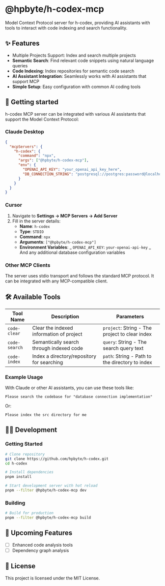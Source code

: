 # @hpbyte/h-codex-mcp

Model Context Protocol server for h-codex, providing AI assistants with tools to interact with code indexing and search functionality.

## ✨ Features

- Multiple Projects Support: Index and search multiple projects
- **Semantic Search**: Find relevant code snippets using natural language queries
- **Code Indexing**: Index repositories for semantic code search
- **AI Assistant Integration**: Seamlessly works with AI assistants that support MCP
- **Simple Setup**: Easy configuration with common AI coding tools

## 🚀 Getting started

h-codex MCP server can be integrated with various AI assistants that support the Model Context Protocol:

### Claude Desktop

```json
{
  "mcpServers": {
    "h-codex": {
      "command": "npx",
      "args": ["@hpbyte/h-codex-mcp"],
      "env": {
        "OPENAI_API_KEY": "your_openai_api_key_here",
        "DB_CONNECTION_STRING": "postgresql://postgres:password@localhost:5432/h-codex"
      }
    }
  }
}
```

### Cursor

1. Navigate to **Settings → MCP Servers → Add Server**
2. Fill in the server details:
   - **Name**: `h-codex`
   - **Type**: `STDIO`
   - **Command**: `npx`
   - **Arguments**: `["@hpbyte/h-codex-mcp"]`
   - **Environment Variables**:
     _ `OPENAI_API_KEY`: `your-openai-api-key`
     _ And any additional database configuration variables

### Other MCP Clients

The server uses stdio transport and follows the standard MCP protocol. It can be integrated with any MCP-compatible client.

## 🛠️ Available Tools

| Tool Name     | Description                                | Parameters                                      |
| ------------- | ------------------------------------------ | ----------------------------------------------- |
| `code-clear`  | Clear the indexed information of project   | `project`: String - The project to clear index  |
| `code-search` | Semantically search through indexed code   | `query`: String - The search query text         |
| `code-index`  | Index a directory/repository for searching | `path`: String - Path to the directory to index |

### Example Usage

With Claude or other AI assistants, you can use these tools like:

```
Please search the codebase for "database connection implementation"
```

Or:

```
Please index the src directory for me
```

## 🧑‍💻 Development

### Getting Started

```bash
# Clone repository
git clone https://github.com/hpbyte/h-codex.git
cd h-codex

# Install dependencies
pnpm install

# Start development server with hot reload
pnpm --filter @hpbyte/h-codex-mcp dev
```

### Building

```bash
# Build for production
pnpm --filter @hpbyte/h-codex-mcp build
```

## 🔮 Upcoming Features

- [ ] Enhanced code analysis tools
- [ ] Dependency graph analysis

## 📄 License

This project is licensed under the MIT License.
